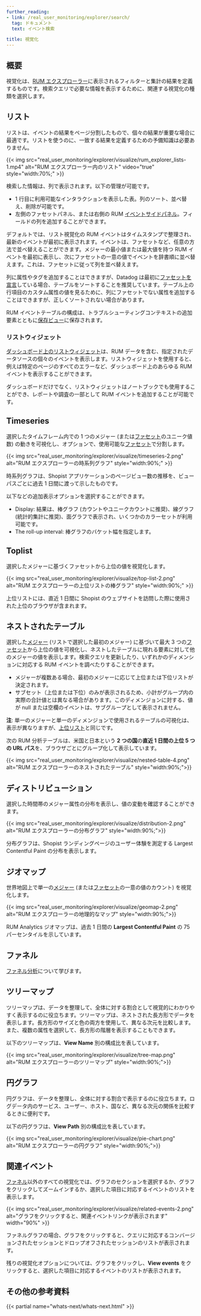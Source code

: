 ```yaml
---
further_reading:
- link: /real_user_monitoring/explorer/search/
  tag: ドキュメント
  text: イベント検索

title: 視覚化
---
```


## 概要

視覚化は、[RUM エクスプローラー][1]に表示されるフィルターと集計の結果を定義するものです。検索クエリで必要な情報を表示するために、関連する視覚化の種類を選択します。

## リスト

リストは、イベントの結果をページ分割したもので、個々の結果が重要な場合に最適です。リストを使うのに、一致する結果を定義するための予備知識は必要ありません。

{{< img src="real_user_monitoring/explorer/visualize/rum_explorer_lists-1.mp4" alt="RUM エクスプローラー内のリスト" video="true" style="width:70%;" >}}

検索した情報は、列で表示されます。以下の管理が可能です。

- 1 行目に利用可能なインタラクションを表示した表。列のソート、並べ替え、削除が可能です。
- 左側のファセットパネル、または右側の RUM [イベントサイドパネル][2]。フィールドの列を追加することができます。

デフォルトでは、リスト視覚化の RUM イベントはタイムスタンプで整理され、最新のイベントが最初に表示されます。イベントは、ファセットなど、任意の方法で並べ替えることができます。メジャーの最小値または最大値を持つ RUM イベントを最初に表示し、次にファセットの一意の値でイベントを辞書順に並べ替えます。これは、ファセットに従って列を並べ替えます。

列に属性やタグを追加することはできますが、Datadog は最初に[ファセットを宣言][3]している場合、テーブルをソートすることを推奨しています。テーブル上の行項目のカスタム属性の値を見るために、列にファセットでない属性を追加することはできますが、正しくソートされない場合があります。

RUM イベントテーブルの構成は、トラブルシューティングコンテキストの追加要素とともに[保存ビュー][4]に保存されます。

### リストウィジェット

[ダッシュボード上のリストウィジェット][8]は、RUM データを含む、指定されたデータソースの個々のイベントを表示します。リストウィジェットを使用すると、例えば特定のページのすべてのエラーなど、ダッシュボード上のあらゆる RUM イベントを表示することができます。

ダッシュボードだけでなく、リストウィジェットはノートブックでも使用することができ、レポートや調査の一部として RUM イベントを追加することが可能です。

## Timeseries

選択したタイムフレーム内での 1 つのメジャー (または[ファセット][5]のユニーク値数) の動きを可視化し、オプションで、使用可能な[ファセット][5]で分割します。

{{< img src="real_user_monitoring/explorer/visualize/timeseries-2.png" alt="RUM エクスプローラーの時系列グラフ" style="width:90%;" >}}

時系列グラフは、Shopist アプリケーションのページビュー数の推移を、ビューパスごとに過去 1 日間に渡って示したものです。

以下などの追加表示オプションを選択することができます。

- Display: 結果は、棒グラフ (カウントやユニークカウントに推奨)、線グラフ (統計的集計に推奨)、面グラフで表示され、いくつかのカラーセットが利用可能です。
- The roll-up interval: 棒グラフのバケット幅を指定します。

## Toplist

選択したメジャーに基づくファセットから上位の値を視覚化します。

{{< img src="real_user_monitoring/explorer/visualize/top-list-2.png" alt="RUM エクスプローラーの上位リストの棒グラフ" style="width:90%;" >}}

上位リストには、直近 1 日間に Shopist のウェブサイトを訪問した際に使用された上位のブラウザが含まれます。

## ネストされたテーブル

選択した[メジャー][5] (リストで選択した最初のメジャー) に基づいて最大 3 つの[ファセット][5]から上位の値を可視化し、ネストしたテーブルに現れる要素に対して他のメジャーの値を表示します。検索クエリを更新したり、いずれかのディメンションに対応する RUM イベントを調べたりすることができます。

* メジャーが複数ある場合、最初のメジャーに応じて上位または下位リストが決定されます。
* サブセット（上位または下位）のみが表示されるため、小計がグループ内の実際の合計値とは異なる場合があります。このディメンジョンに対する、値が null または空欄のイベントは、サブグループとして表示されません。

 **注**: 単一のメジャーと単一のディメンジョンで使用されるテーブルの可視化は、表示が異なりますが、[上位リスト](#top-list)と同じです。

 次の RUM 分析テーブルは、米国と日本という **2 つの国**の**直近 1 日間の上位 5 つの URL パス**を、ブラウザごとにグループ化して表示しています。

{{< img src="real_user_monitoring/explorer/visualize/nested-table-4.png" alt="RUM エクスプローラーのネストされたテーブル" style="width:90%;">}}

## ディストリビューション

選択した時間帯のメジャー属性の分布を表示し、値の変動を確認することができます。

{{< img src="real_user_monitoring/explorer/visualize/distribution-2.png" alt="RUM エクスプローラーの分布グラフ" style="width:90%;">}}

分布グラフは、Shopist ランディングページのユーザー体験を測定する Largest Contentful Paint の分布を表示します。

## ジオマップ

世界地図上で単一の[メジャー][5] (または[ファセット][5]の一意の値のカウント) を視覚化します。

{{< img src="real_user_monitoring/explorer/visualize/geomap-2.png" alt="RUM エクスプローラーの地理的なマップ" style="width:90%;">}}

RUM Analytics ジオマップは、過去 1 日間の **Largest Contentful Paint** の 75 パーセンタイルを示しています。

## ファネル
[ファネル分析][9]について学びます。
## ツリーマップ
ツリーマップは、データを整理して、全体に対する割合として視覚的にわかりやすく表示するのに役立ちます。ツリーマップは、ネストされた長方形でデータを表示します。長方形のサイズと色の両方を使用して、異なる次元を比較します。また、複数の属性を選択して、長方形の階層を表示することもできます。

以下のツリーマップは、**View Name** 別の構成比を表しています。

{{< img src="real_user_monitoring/explorer/visualize/tree-map.png" alt="RUM エクスプローラーのツリーマップ" style="width:90%;">}}
## 円グラフ
円グラフは、データを整理し、全体に対する割合で表示するのに役立ちます。ログデータ内のサービス、ユーザー、ホスト、国など、異なる次元の関係を比較するときに便利です。

以下の円グラフは、**View Path** 別の構成比を表しています。

{{< img src="real_user_monitoring/explorer/visualize/pie-chart.png" alt="RUM エクスプローラーの円グラフ" style="width:90%;">}}

## 関連イベント

[ファネル](#funnels)以外のすべての視覚化では、グラフのセクションを選択するか、グラフをクリックしてズームインするか、選択した項目に対応するイベントのリストを表示します。

{{< img src="real_user_monitoring/explorer/visualize/related-events-2.png" alt="グラフをクリックすると、関連イベントリンクが表示されます" width="90%" >}}

ファネルグラフの場合、グラフをクリックすると、クエリに対応するコンバージョンされたセッションとドロップオフされたセッションのリストが表示されます。

残りの視覚化オプションについては、グラフをクリックし、**View events** をクリックすると、選択した項目に対応するイベントのリストが表示されます。

## その他の参考資料

{{< partial name="whats-next/whats-next.html" >}}

[1]: /ja/real_user_monitoring/explorer/
[2]: /ja/real_user_monitoring/explorer/events/
[3]: /ja/logs/explorer/facets/
[4]: /ja/real_user_monitoring/explorer/saved_views/
[5]: /ja/real_user_monitoring/explorer/search#setup-facets-and-measures
[6]: /ja/notebooks
[7]: /ja/real_user_monitoring/explorer/export/
[8]: /ja/dashboards/widgets/list/
[9]: /ja/real_user_monitoring/funnel_analysis
